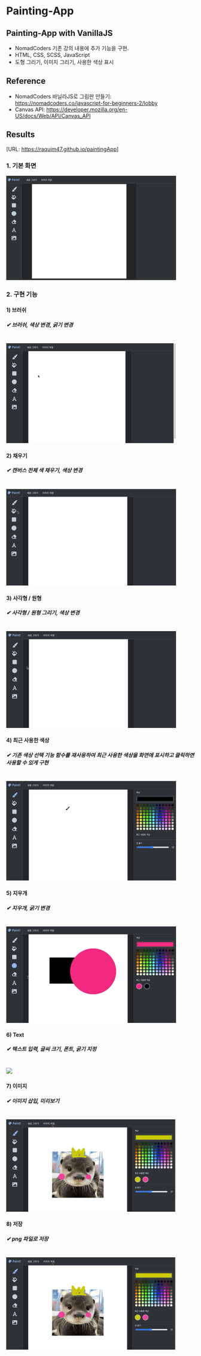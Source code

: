# Painting-App
## Painting-App with VanillaJS
- NomadCoders 기존 강의 내용에 추가 기능을 구현.
- HTML, CSS, SCSS, JavaScript
- 도형 그리기, 이미지 그리기, 사용한 색상 표시 

## Reference
- NomadCoders 바닐라JS로 그림판 만들기: https://nomadcoders.co/javascript-for-beginners-2/lobby
- Canvas API: https://developer.mozilla.org/en-US/docs/Web/API/Canvas_API

## Results
[URL: https://raquim47.github.io/paintingApp]
<div>
  <h3>1. 기본 화면</h3>
  
  <img width="90%" src="https://raw.githubusercontent.com/raquim47/data/main/painting-app/paintapp01.png" />
  
  <h3>2. 구현 기능</h3>
  <h4>1) 브러쉬</h4>
  <h5>✔ 브러쉬, 색상 변경, 굵기 변경</h5><br/>
  
  <img width="90%" src="https://raw.githubusercontent.com/raquim47/data/main/painting-app/paintapp02.gif" />
  
  <h4>2) 채우기</h4>
  <h5>✔ 캔버스 전체 색 채우기, 색상 변경</h5><br/>
  
  <img width="90%" src="https://raw.githubusercontent.com/raquim47/data/main/painting-app/paintapp03.gif" />
  
  
  <h4>3) 사각형 / 원형</h4>
  <h5>✔ 사각형 / 원형 그리기, 색상 변경</h5><br/>
  
  <img width="90%" src="https://raw.githubusercontent.com/raquim47/data/main/painting-app/paintapp04.gif" />

  <h4>4) 최근 사용한 색상</h4>
  <h5>✔ 기존 색상 선택 기능 함수를 재사용하여 최근 사용한 색상을 화면에 표시하고 클릭하면 사용할 수 있게 구현</h5><br/>
  
  <img width="90%" src="https://raw.githubusercontent.com/raquim47/data/main/painting-app/paintapp05.gif" />

  <h4>5) 지우개</h4>
  <h5>✔ 지우개, 굵기 변경</h5><br/>
  
  <img width="90%" src="https://raw.githubusercontent.com/raquim47/data/main/painting-app/paintapp06.gif" />


  <h4>6) Text</h4>
  <h5>✔ 텍스트 입력, 글씨 크기, 폰트, 굵기 지정</h5><br/>
  
  <img width="90%" src="https://raw.githubusercontent.com/raquim47/data/main/painting-app/paintapp07.gif" />

  <h4>7) 이미지</h4>
  <h5>✔ 이미지 삽입, 미리보기</h5><br/>
  
  <img width="90%" src="https://raw.githubusercontent.com/raquim47/data/main/painting-app/paintapp08.gif" />
  
  
  <h4>8) 저장</h4>
  <h5>✔ png 파일로 저장</h5><br/>
  
  <img width="90%" src="https://raw.githubusercontent.com/raquim47/data/main/painting-app/paintapp09.gif" />
</div>